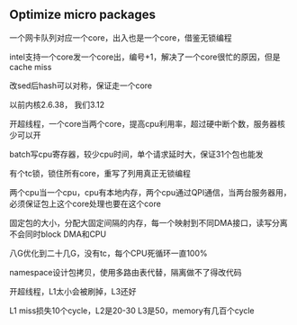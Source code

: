 ## Optimize micro packages

一个网卡队列对应一个core，出入也是一个core，借鉴无锁编程

intel支持一个core发一个core出，编号+1，解决了一个core很忙的原因，但是cache miss

改sed后hash可以对称，保证走一个core


以前内核2.6.38， 我们3.12

开超线程，一个core当两个core，提高cpu利用率，超过硬中断个数，服务器核少可以开

batch写cpu寄存器，较少cpu时间，单个请求延时大，保证31个包也能发

有个tc锁，锁住所有core，重写了列用真正无锁编程

两个cpu当一个cpu，cpu有本地内存，两个cpu通过QPI通信，当两台服务器用，必须保证包上这个core处理也要在这个core

固定包的大小，分配大固定间隔的内存，每一个映射到不同DMA接口，读写分离不会同时block DMA和CPU


八G优化到二十几G，没有tc，每个CPU死循环一直100%

namespace设计包拷贝，使用多路由表代替，隔离做不了得改代码

开超线程，L1太小会被刷掉，L3还好

L1 miss损失10个cycle，L2是20-30 L3是50，memory有几百个cycle
